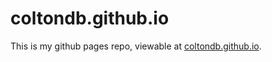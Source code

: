 coltondb.github.io
==================

This is my github pages repo, viewable at [coltondb.github.io](https://coltondb.github.io).
